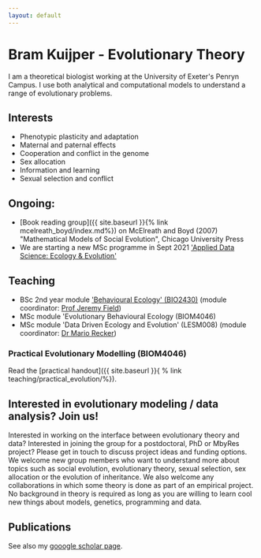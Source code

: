 ```yaml
---
layout: default
---
```


# Bram Kuijper - Evolutionary Theory
I am a theoretical biologist working at the University of Exeter's Penryn Campus. I use both analytical and computational models to understand a range of evolutionary problems.

## Interests
* Phenotypic plasticity and adaptation
* Maternal and paternal effects
* Cooperation and conflict in the genome
* Sex allocation
* Information and learning
* Sexual selection and conflict

## Ongoing:
* [Book reading group]({{ site.baseurl }}{% link mcelreath_boyd/index.md%}) on McElreath and Boyd (2007) "Mathematical Models of Social Evolution", Chicago University Press 
* We are starting a new MSc programme in Sept 2021 ['Applied Data Science: Ecology & Evolution'](https://www.exeter.ac.uk/postgraduate/courses/mathematics/appdataeco/) 
 
## Teaching
* BSc 2nd year module ['Behavioural Ecology' (BIO2430)](https://biosciences.exeter.ac.uk/current/modules/description/index.php?moduleCode=BIO2430&ay=2021/2)  (module coordinator: [Prof Jeremy Field](https://biosciences.exeter.ac.uk/staff/profile/index.php?web_id=Jeremy_Field))
* MSc module 'Evolutionary Behavioural Ecology (BIOM4046)
* MSc module 'Data Driven Ecology and Evolution' (LESM008) (module coordinator: [Dr Mario Recker](https://biosciences.exeter.ac.uk/staff/profile/index.php?web_id=Mario_Recker))

### Practical Evolutionary Modelling (BIOM4046)
Read the [practical handout]({{ site.baseurl }}{ % link teaching/practical_evolution/%}).

## Interested in evolutionary modeling / data analysis? Join us!
Interested in working on the interface between evolutionary theory and data? Interested in joining the group for a postdoctoral, PhD or MbyRes project? Please get in touch to discuss project ideas and funding options.
We welcome new group members who want to understand more about topics such as social evolution, evolutionary theory, sexual selection, sex allocation or the evolution of inheritance. We also welcome any collaborations in which some theory is done as part of an empirical project. No background in theory is required as long as you are willing to learn cool new things about models, genetics, programming and data.

## Publications 
See also my [gooogle scholar page](https://scholar.google.com/citations?user=qoxet6oAAAAJ&hl=en).
<script src="https://bibbase.org/show?bib=https://bramkuijper.github.io/pubs.bib&jsonp=1"></script>

